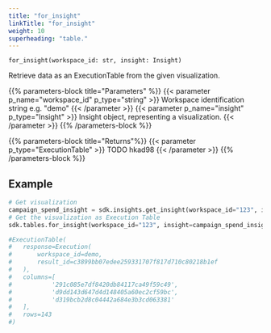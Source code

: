 ```yaml
---
title: "for_insight"
linkTitle: "for_insight"
weight: 10
superheading: "table."
---
```


<!-- TODO -->

``for_insight(workspace_id: str, insight: Insight)``

Retrieve data as an ExecutionTable from the given visualization.

{{% parameters-block  title="Parameters" %}}
{{< parameter p_name="workspace_id" p_type="string" >}}
Workspace identification string e.g. "demo"
{{< /parameter >}}
{{< parameter p_name="insight" p_type="Insight" >}}
Insight object, representing a visualization.
{{< /parameter >}}
{{% /parameters-block %}}

{{% parameters-block title="Returns"%}}
{{< parameter p_type="ExecutionTable" >}}
TODO hkad98
{{< /parameter >}}
{{% /parameters-block %}}

## Example

```Python
# Get visualization
campaign_spend_insight = sdk.insights.get_insight(workspace_id="123", insight_id="campaign_spend")
# Get the visualization as Execution Table
sdk.tables.for_insight(workspace_id="123", insight=campaign_spend_insight)

#ExecutionTable(
#   response=Execution(
#       workspace_id=demo,
#       result_id=c3899bb07edee259331707f817d710c80218b1ef
#   ),
#   columns=[
#           '291c085e7df8420db84117ca49f59c49',
#           'd9dd143d647d4d148405a60ec2cf59bc',
#           'd319bcb2d8c04442a684e3b3cd063381'
#   ],
#   rows=143
#)
```
